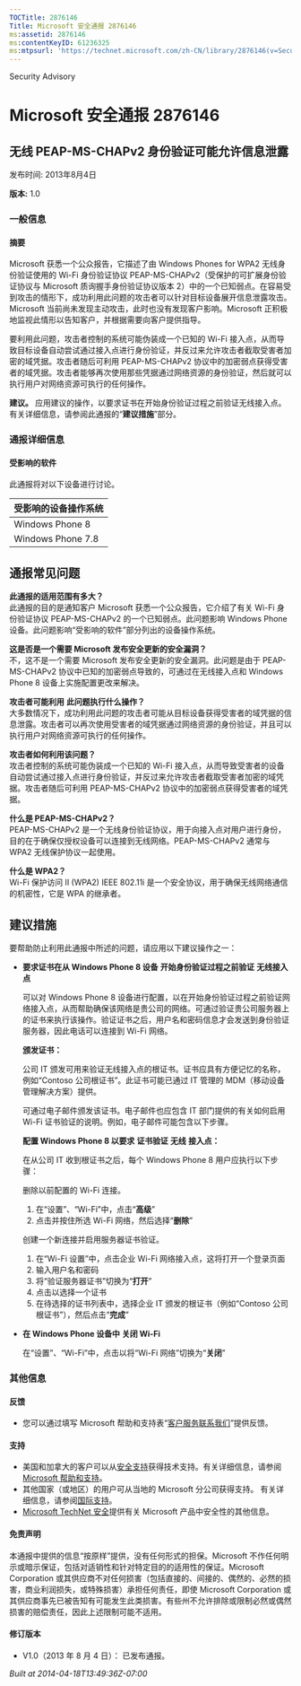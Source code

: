 ```yaml
---
TOCTitle: 2876146
Title: Microsoft 安全通报 2876146
ms:assetid: 2876146
ms:contentKeyID: 61236325
ms:mtpsurl: 'https://technet.microsoft.com/zh-CN/library/2876146(v=Security.10)'
---
```


Security Advisory

Microsoft 安全通报 2876146
==========================

无线 PEAP-MS-CHAPv2 身份验证可能允许信息泄露
--------------------------------------------

发布时间: 2013年8月4日

**版本:** 1.0

### 一般信息

#### 摘要

Microsoft 获悉一个公众报告，它描述了由 Windows Phones for WPA2 无线身份验证使用的 Wi-Fi 身份验证协议 PEAP-MS-CHAPv2（受保护的可扩展身份验证协议与 Microsoft 质询握手身份验证协议版本 2）中的一个已知弱点。在容易受到攻击的情形下，成功利用此问题的攻击者可以针对目标设备展开信息泄露攻击。Microsoft 当前尚未发现主动攻击，此时也没有发现客户影响。Microsoft 正积极地监视此情形以告知客户，并根据需要向客户提供指导。

要利用此问题，攻击者控制的系统可能伪装成一个已知的 Wi-Fi 接入点，从而导致目标设备自动尝试通过接入点进行身份验证，并反过来允许攻击者截取受害者加密的域凭据。攻击者随后可利用 PEAP-MS-CHAPv2 协议中的加密弱点获得受害者的域凭据。攻击者能够再次使用那些凭据通过网络资源的身份验证，然后就可以执行用户对网络资源可执行的任何操作。

**建议。** 应用建议的操作，以要求证书在开始身份验证过程之前验证无线接入点。有关详细信息，请参阅此通报的“**建议措施**”部分。

### 通报详细信息

#### 受影响的软件

此通报将对以下设备进行讨论。

| 受影响的设备操作系统 |
|----------------------|
| Windows Phone 8      |
| Windows Phone 7.8    |

通报常见问题
------------

**此通报的适用范围有多大？**  
此通报的目的是通知客户 Microsoft 获悉一个公众报告，它介绍了有关 Wi-Fi 身份验证协议 PEAP-MS-CHAPv2 的一个已知弱点。此问题影响 Windows Phone 设备。此问题影响“受影响的软件”部分列出的设备操作系统。

**这是否是一个需要 Microsoft 发布安全更新的安全漏洞？**  
不，这不是一个需要 Microsoft 发布安全更新的安全漏洞。此问题是由于 PEAP-MS-CHAPv2 协议中已知的加密弱点导致的，可通过在无线接入点和 Windows Phone 8 设备上实施配置更改来解决。

**攻击者可能利用** **此问题执行什么操作？**  
大多数情况下，成功利用此问题的攻击者可能从目标设备获得受害者的域凭据的信息泄露。攻击者可以再次使用受害者的域凭据通过网络资源的身份验证，并且可以执行用户对网络资源可执行的任何操作。

**攻击者如何利用该问题？**  
攻击者控制的系统可能伪装成一个已知的 Wi-Fi 接入点，从而导致受害者的设备自动尝试通过接入点进行身份验证，并反过来允许攻击者截取受害者加密的域凭据。攻击者随后可利用 PEAP-MS-CHAPv2 协议中的加密弱点获得受害者的域凭据。

**什么是 PEAP-MS-CHAPv2？**  
PEAP-MS-CHAPv2 是一个无线身份验证协议，用于向接入点对用户进行身份，目的在于确保仅授权设备可以连接到无线网络。PEAP-MS-CHAPv2 通常与 WPA2 无线保护协议一起使用。

**什么是 WPA2？**  
Wi-Fi 保护访问 II (WPA2) IEEE 802.11i 是一个安全协议，用于确保无线网络通信的机密性，它是 WPA 的继承者。

建议措施
--------

要帮助防止利用此通报中所述的问题，请应用以下建议操作之一：

-   **要求证书在从 Windows Phone 8 设备** **开始身份验证过程之前验证** **无线接入点**

    可以对 Windows Phone 8 设备进行配置，以在开始身份验证过程之前验证网络接入点，从而帮助确保该网络是贵公司的网络。可通过验证贵公司服务器上的证书来执行该操作。验证证书之后，用户名和密码信息才会发送到身份验证服务器，因此电话可以连接到 Wi-Fi 网络。

    **颁发证书：**

    公司 IT 颁发可用来验证无线接入点的根证书。证书应具有方便记忆的名称，例如“Contoso 公司根证书”。此证书可能已通过 IT 管理的 MDM（移动设备管理解决方案）提供。

    可通过电子邮件颁发该证书。电子邮件也应包含 IT 部门提供的有关如何启用 Wi-Fi 证书验证的说明。例如，电子邮件可能包含以下步骤。

    **配置 Windows Phone 8 以要求** **证书验证** **无线** **接入点：**

    在从公司 IT 收到根证书之后，每个 Windows Phone 8 用户应执行以下步骤：

    删除以前配置的 Wi-Fi 连接。

    1.  在“设置”、“Wi-Fi”中，点击“**高级**”
    2.  点击并按住所选 Wi-Fi 网络，然后选择“**删除**”

    创建一个新连接并启用服务器证书验证。

    1.  在“Wi-Fi 设置”中，点击企业 Wi-Fi 网络接入点，这将打开一个登录页面
    2.  输入用户名和密码
    3.  将“验证服务器证书”切换为“**打开**”
    4.  点击以选择一个证书
    5.  在待选择的证书列表中，选择企业 IT 颁发的根证书（例如“Contoso 公司根证书”），然后点击“**完成**”

-   **在 Windows Phone 设备中** **关闭 Wi-Fi**

    在“设置”、“Wi-Fi”中，点击以将“Wi-Fi 网络”切换为“**关闭**”

### 其他信息

#### 反馈

-   您可以通过填写 Microsoft 帮助和支持表“[客户服务联系我们](https://support.microsoft.com/kb/?scid=sw;en;1257&showpage=1&ws=technet&sd=tech)”提供反馈。

#### 支持

-   美国和加拿大的客户可以从[安全支持](https://go.microsoft.com/fwlink/?linkid=21131)获得技术支持。有关详细信息，请参阅[Microsoft 帮助和支持](https://support.microsoft.com/)。
-   其他国家（或地区）的用户可从当地的 Microsoft 分公司获得支持。 有关详细信息，请参阅[国际支持](https://go.microsoft.com/fwlink/?linkid=21155)。
-   [Microsoft TechNet 安全](https://go.microsoft.com/fwlink/?linkid=21132)提供有关 Microsoft 产品中安全性的其他信息。

#### 免责声明

本通报中提供的信息“按原样”提供，没有任何形式的担保。Microsoft 不作任何明示或暗示保证，包括对适销性和针对特定目的的适用性的保证。Microsoft Corporation 或其供应商不对任何损害（包括直接的、间接的、偶然的、必然的损害，商业利润损失，或特殊损害）承担任何责任，即使 Microsoft Corporation 或其供应商事先已被告知有可能发生此类损害。有些州不允许排除或限制必然或偶然损害的赔偿责任，因此上述限制可能不适用。

#### 修订版本

-   V1.0（2013 年 8 月 4 日）： 已发布通报。

*Built at 2014-04-18T13:49:36Z-07:00*
